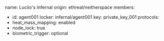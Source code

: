name: Luciio's Infernal
origin: ethreal/neitherspace
members:
  - id: agent001
    locker: infernal/agent001
    key: private_key_001
protocols:
  - heat_mass_mapping: enabled
  - node_lock: true
  - biometric_trigger: optional
